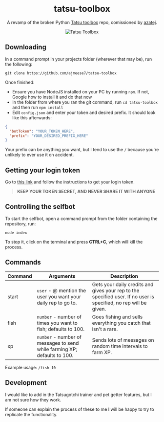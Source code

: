 <br />
<h1 align="center">tatsu-toolbox</h1>

<p align="center">
A revamp of the broken Python <a href="https://github.com/Mattlau04/Tatsumaki-toolbox-discord">Tatsu toolbox</a>
repo, comissioned by <a href="https://github.com/zsamuel43">azatej</a>.
</p>

<p align="center">
  <img src="https://user-images.githubusercontent.com/17814535/93029626-e5331b80-f5e1-11ea-94e0-da75a3c12736.png" title="Tatsu Toolbox" alt="Tatsu Toolbox">
</p>

## Downloading

In a command prompt in your projects folder (wherever that may be), run the following:

`git clone https://github.com/ajmeese7/tatsu-toolbox`

Once finished:

- Ensure you have NodeJS installed on your PC by running `npm`. If not, Google how to install it and do that now
- In the folder from where you ran the git command, run `cd tatsu-toolbox` and then run `npm install`
- Edit `config.json` and enter your token and desired prefix. It should look like this afterwards:

```json
{
  "botToken": "YOUR_TOKEN_HERE",
  "prefix": "YOUR_DESIRED_PREFIX_HERE"
}
```

Your prefix can be anything you want, but I tend to use the `/` because you're unlikely to ever use it on accident.

## Getting your login token

Go to [this link](https://github.com/Tyrrrz/DiscordChatExporter/wiki/Troubleshooting#my-token-is-disappearing-too-quickly-i-cant-copy-it) and follow the instructions
to get your login token.

> **KEEP YOUR TOKEN SECRET, AND NEVER SHARE IT WITH ANYONE**

## Controlling the selfbot
To start the selfbot, open a command prompt from the folder containing the repository, run:

`node index`

To stop it, click on the terminal and press **CTRL+C**, which will kill the process.

## Commands

<!-- Generated by https://www.tablesgenerator.com/markdown_tables -->
| Command | Arguments                                                                | Description                                                                                                      |
|---------|--------------------------------------------------------------------------|------------------------------------------------------------------------------------------------------------------|
| start   | `user` - @ mention the user you want your daily rep to go to.            | Gets your daily credits and gives your rep to the specified user. If no user is specified, no rep will be given. |
| fish    | `number` - number of times you want to fish; defaults to 100.            | Goes fishing and sells everything you catch that isn't a rare.                                                   |
| xp      | `number` - number of messages to send while farming XP; defaults to 100. | Sends lots of messages on random time intervals to farm XP.                                                      |

Example usage: `/fish 10`

## Development
I would like to add in the Tatsugotchi trainer and pet getter features, but I am
not sure how they work.

If someone can explain the process of these to me I will be happy to try to 
replicate the functionality.